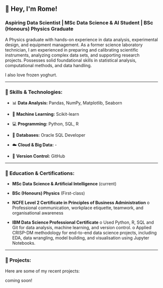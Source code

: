 ## 👋 Hey, I'm Rome!
### Aspiring Data Scientist | MSc Data Science & AI Student | BSc (Honours) Physics Graduate

A Physics graduate with hands-on experience in data analysis, experimental design, and equipment management. As a former science laboratory technician, I am experienced in preparing and calibrating scientific instruments, analyzing complex data sets, and supporting research projects. Possesses solid foundational skills in statistical analysis, computational methods, and data handling.

I also love frozen yoghurt.

---

### 🚀 Skills & Technologies:
- 📊 **Data Analysis:** Pandas, NumPy, Matplotlib, Seaborn
- 🤖 **Machine Learning:** Scikit-learn
- 💻 **Programming:** Python, SQL, R

- 📂 **Databases:** Oracle SQL Developer
- ☁️ **Cloud & Big Data:** -
- 🔧 **Version Control:** GitHub

---

### 📖 Education & Certifications: 
- **MSc Data Science & Artificial Intelligence** (current)
- **BSc (Honours) Physics** (First-class)

- **NCFE Level 2 Certificate in Principles of Business Administration**
o	Professional communication, workplace etiquette, teamwork, and organisational awareness
- **IBM Data Science Professional Certificate**
o	Used Python, R, SQL and Git for data analysis, machine learning, and version control. 
o	Applied CRISP-DM methodology for end-to-end data science projects, including EDA, data wrangling, model building, and visualisation using Jupyter Notebooks.

---
### 📌 Projects:
Here are some of my recent projects:

coming soon!
